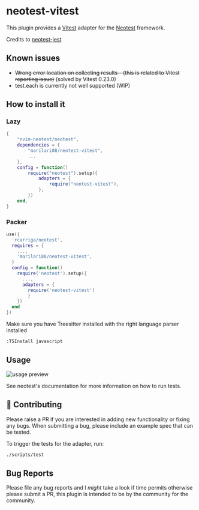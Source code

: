 # neotest-vitest

This plugin provides a [Vitest](https://vitest.dev/) adapter for the [Neotest](https://github.com/rcarriga/neotest) framework.

Credits to [neotest-jest](https://github.com/haydenmeade/neotest-jest)

## Known issues

- ~~Wrong error location on collecting results - (this is related to Vitest reporting issue)~~ (solved by Vitest 0.23.0)
- test.each is currently not well supported (WIP)

## How to install it

### Lazy

```lua
{
	"nvim-neotest/neotest",
	dependencies = {
		"marilari88/neotest-vitest",
        ...
	},
	config = function()
		require("neotest").setup({
			adapters = {
				require("neotest-vitest"),
			},
		})
	end,
}
```

### Packer

```lua
use({
  'rcarriga/neotest',
  requires = {
    ...,
    'marilari88/neotest-vitest',
  }
  config = function()
    require('neotest').setup({
      ...,
      adapters = {
        require('neotest-vitest')
        }
    })
  end
})
```

Make sure you have Treesitter installed with the right language parser installed

```
:TSInstall javascript
```

## Usage

![usage preview](https://user-images.githubusercontent.com/32909388/185812063-d05d9cc7-b9aa-43ed-915b-cf156e3f0c52.gif)

See neotest's documentation for more information on how to run tests.

## :gift: Contributing

Please raise a PR if you are interested in adding new functionality or fixing any bugs. When submitting a bug, please include an example spec that can be tested.

To trigger the tests for the adapter, run:

```sh
./scripts/test
```

## Bug Reports

Please file any bug reports and I _might_ take a look if time permits otherwise please submit a PR, this plugin is intended to be by the community for the community.
